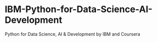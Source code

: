 # IBM-Python-for-Data-Science-AI-Development
Python for Data Science, AI &amp; Development by IBM and Coursera
